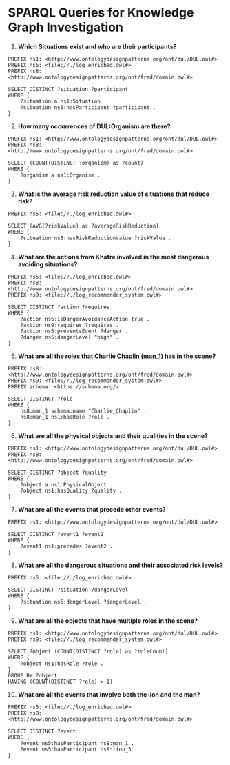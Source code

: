 # SPARQL Queries for Knowledge Graph Investigation

1. **Which Situations exist and who are their participants?**
```sparql
PREFIX ns1: <http://www.ontologydesignpatterns.org/ont/dul/DUL.owl#>
PREFIX ns5: <file://./log_enriched.owl#>
PREFIX ns8: <http://www.ontologydesignpatterns.org/ont/fred/domain.owl#>

SELECT DISTINCT ?situation ?participant
WHERE {
    ?situation a ns1:Situation .
    ?situation ns5:hasParticipant ?participant .
}
```

2. **How many occurrences of DUL:Organism are there?**
```sparql
PREFIX ns1: <http://www.ontologydesignpatterns.org/ont/dul/DUL.owl#>
PREFIX ns8: <http://www.ontologydesignpatterns.org/ont/fred/domain.owl#>

SELECT (COUNT(DISTINCT ?organism) as ?count)
WHERE {
    ?organism a ns1:Organism .
}
```

3. **What is the average risk reduction value of situations that reduce risk?**
```sparql
PREFIX ns5: <file://./log_enriched.owl#>

SELECT (AVG(?riskValue) as ?averageRiskReduction)
WHERE {
    ?situation ns5:hasRiskReductionValue ?riskValue .
}
```

4. **What are the actions from Khafre involved in the most dangerous avoiding situations?**
```sparql
PREFIX ns5: <file://./log_enriched.owl#>
PREFIX ns8: <http://www.ontologydesignpatterns.org/ont/fred/domain.owl#>
PREFIX ns9: <file://./log_recommender_system.owl#>

SELECT DISTINCT ?action ?requires
WHERE {
    ?action ns5:isDangerAvoidanceAction true .
    ?action ns9:requires ?requires .
    ?action ns5:preventsEvent ?danger .
    ?danger ns5:dangerLevel "high" .
}
```

5. **What are all the roles that Charlie Chaplin (man_1) has in the scene?**
```sparql
PREFIX ns8: <http://www.ontologydesignpatterns.org/ont/fred/domain.owl#>
PREFIX ns9: <file://./log_recommender_system.owl#>
PREFIX schema: <https://schema.org/>

SELECT DISTINCT ?role
WHERE {
    ns8:man_1 schema:name "Charlie_Chaplin" .
    ns8:man_1 ns1:hasRole ?role .
}
```

6. **What are all the physical objects and their qualities in the scene?**
```sparql
PREFIX ns1: <http://www.ontologydesignpatterns.org/ont/dul/DUL.owl#>
PREFIX ns8: <http://www.ontologydesignpatterns.org/ont/fred/domain.owl#>

SELECT DISTINCT ?object ?quality
WHERE {
    ?object a ns1:PhysicalObject .
    ?object ns1:hasQuality ?quality .
}
```

7. **What are all the events that precede other events?**
```sparql
PREFIX ns1: <http://www.ontologydesignpatterns.org/ont/dul/DUL.owl#>

SELECT DISTINCT ?event1 ?event2
WHERE {
    ?event1 ns1:precedes ?event2 .
}
```

8. **What are all the dangerous situations and their associated risk levels?**
```sparql
PREFIX ns5: <file://./log_enriched.owl#>

SELECT DISTINCT ?situation ?dangerLevel
WHERE {
    ?situation ns5:dangerLevel ?dangerLevel .
}
```

9. **What are all the objects that have multiple roles in the scene?**
```sparql
PREFIX ns1: <http://www.ontologydesignpatterns.org/ont/dul/DUL.owl#>
PREFIX ns9: <file://./log_recommender_system.owl#>

SELECT ?object (COUNT(DISTINCT ?role) as ?roleCount)
WHERE {
    ?object ns1:hasRole ?role .
}
GROUP BY ?object
HAVING (COUNT(DISTINCT ?role) > 1)
```

10. **What are all the events that involve both the lion and the man?**
```sparql
PREFIX ns5: <file://./log_enriched.owl#>
PREFIX ns8: <http://www.ontologydesignpatterns.org/ont/fred/domain.owl#>

SELECT DISTINCT ?event
WHERE {
    ?event ns5:hasParticipant ns8:man_1 .
    ?event ns5:hasParticipant ns8:lion_3 .
}
```
